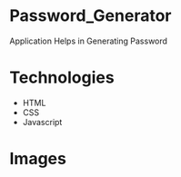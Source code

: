 # Password_Generator
Application Helps in Generating Password

# Technologies
 - HTML
 - CSS
 - Javascript

# Images
